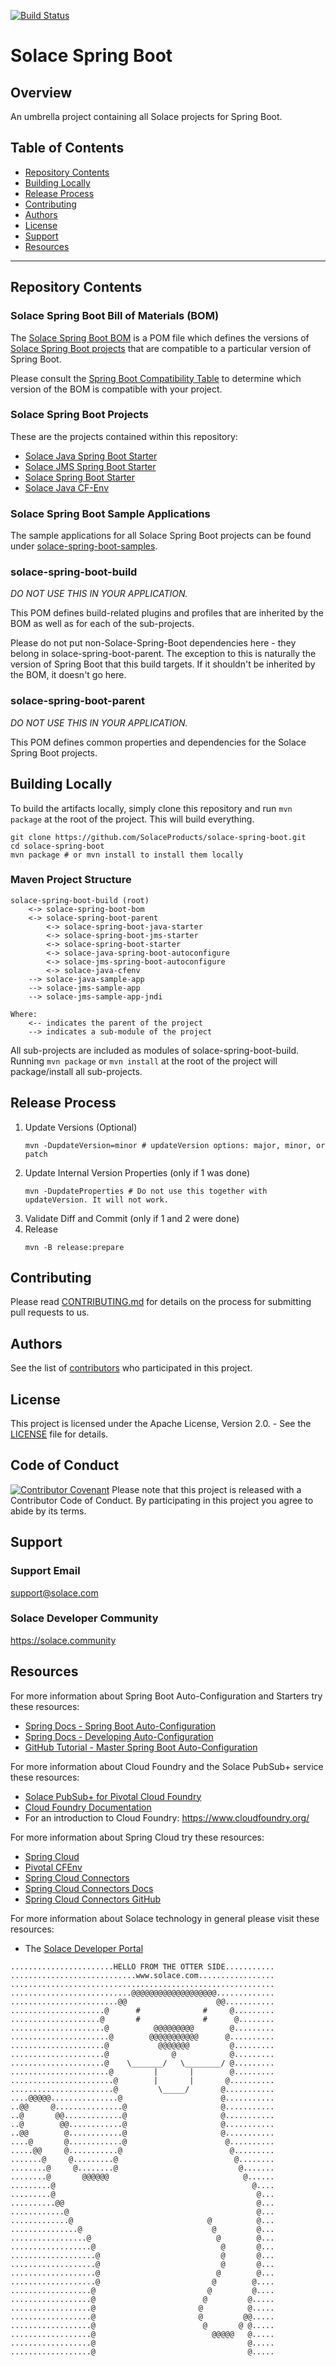 [![Build Status](https://travis-ci.org/SolaceProducts/solace-spring-boot.svg?branch=master)](https://travis-ci.org/SolaceProducts/solace-spring-boot)

# Solace Spring Boot

## Overview

An umbrella project containing all Solace projects for Spring Boot.

## Table of Contents
* [Repository Contents](#repository-contents)
* [Building Locally](#building-locally)
* [Release Process](#release-process)
* [Contributing](#contributing)
* [Authors](#authors)
* [License](#license)
* [Support](#support)
* [Resources](#resources)

---

## Repository Contents

### Solace Spring Boot Bill of Materials (BOM)

The [Solace Spring Boot BOM](./solace-spring-boot-bom) is a POM file which defines the versions of [Solace Spring Boot projects](#solace-spring-boot-projects) that are compatible to a particular version of Spring Boot.

Please consult the [Spring Boot Compatibility Table](./solace-spring-boot-bom/README.md#spring-boot-version-compatibility) to determine which version of the BOM is compatible with your project. 

### Solace Spring Boot Projects

These are the projects contained within this repository:
* [Solace Java Spring Boot Starter](./solace-spring-boot-starters/solace-java-spring-boot-starter)
* [Solace JMS Spring Boot Starter](./solace-spring-boot-starters/solace-jms-spring-boot-starter)
* [Solace Spring Boot Starter](./solace-spring-boot-starters/solace-spring-boot-starter)
* [Solace Java CF-Env](./solace-java-cfenv)

### Solace Spring Boot Sample Applications

The sample applications for all Solace Spring Boot projects can be found under [solace-spring-boot-samples](./solace-spring-boot-samples).

### solace-spring-boot-build

*DO NOT USE THIS IN YOUR APPLICATION.*

This POM defines build-related plugins and profiles that are inherited by the BOM as well as for each of the sub-projects.

Please do not put non-Solace-Spring-Boot dependencies here - they belong in solace-spring-boot-parent. The exception to this is naturally the version of Spring Boot that this build targets.
If it shouldn't be inherited by the BOM, it doesn't go here.

### solace-spring-boot-parent

*DO NOT USE THIS IN YOUR APPLICATION.*

This POM defines common properties and dependencies for the Solace Spring Boot projects.

## Building Locally

To build the artifacts locally, simply clone this repository and run `mvn package` at the root of the project.
This will build everything.

```shell script
git clone https://github.com/SolaceProducts/solace-spring-boot.git
cd solace-spring-boot
mvn package # or mvn install to install them locally
```

### Maven Project Structure

```
solace-spring-boot-build (root)
    <-> solace-spring-boot-bom
    <-> solace-spring-boot-parent
        <-> solace-spring-boot-java-starter
        <-> solace-spring-boot-jms-starter
        <-> solace-spring-boot-starter
        <-> solace-java-spring-boot-autoconfigure
        <-> solace-jms-spring-boot-autoconfigure
        <-> solace-java-cfenv
    --> solace-java-sample-app
    --> solace-jms-sample-app
    --> solace-jms-sample-app-jndi

Where:
    <-- indicates the parent of the project
    --> indicates a sub-module of the project
```

All sub-projects are included as modules of solace-spring-boot-build. Running `mvn package` or `mvn install` at the root of the project will package/install all sub-projects.

## Release Process

1. Update Versions (Optional)
    ```shell script
    mvn -DupdateVersion=minor # updateVersion options: major, minor, or patch
    ```
1. Update Internal Version Properties (only if 1 was done)
    ```shell script
    mvn -DupdateProperties # Do not use this together with updateVersion. It will not work.
    ```
1. Validate Diff and Commit (only if 1 and 2 were done)
1. Release
    ```shell script
    mvn -B release:prepare
    ```

## Contributing

Please read [CONTRIBUTING.md](CONTRIBUTING.md) for details on the process for submitting pull requests to us.

## Authors

See the list of [contributors](//github.com/SolaceProducts/solace-spring-boot/graphs/contributors) who participated in this project.

## License

This project is licensed under the Apache License, Version 2.0. - See the [LICENSE](LICENSE) file for details.

## Code of Conduct
[![Contributor Covenant](https://img.shields.io/badge/Contributor%20Covenant-v1.4%20adopted-ff69b4.svg)](CODE_OF_CONDUCT.md)
Please note that this project is released with a Contributor Code of Conduct. By participating in this project you agree to abide by its terms.

## Support

### Support Email
support@solace.com

### Solace Developer Community
https://solace.community

## Resources

For more information about Spring Boot Auto-Configuration and Starters try these resources:
- [Spring Docs - Spring Boot Auto-Configuration](//docs.spring.io/autorepo/docs/spring-boot/current/reference/htmlsingle/#using-boot-auto-configuration)
- [Spring Docs - Developing Auto-Configuration](//docs.spring.io/autorepo/docs/spring-boot/current/reference/htmlsingle/#boot-features-developing-auto-configuration)
- [GitHub Tutorial - Master Spring Boot Auto-Configuration](//github.com/snicoll-demos/spring-boot-master-auto-configuration)

For more information about Cloud Foundry and the Solace PubSub+ service these resources:
- [Solace PubSub+ for Pivotal Cloud Foundry](//docs.pivotal.io/solace-messaging/)
- [Cloud Foundry Documentation](//docs.cloudfoundry.org/)
- For an introduction to Cloud Foundry: https://www.cloudfoundry.org/

For more information about Spring Cloud try these resources:
- [Spring Cloud](//projects.spring.io/spring-cloud/)
- [Pivotal CFEnv](//github.com/pivotal-cf/java-cfenv)
- [Spring Cloud Connectors](//cloud.spring.io/spring-cloud-connectors/)
- [Spring Cloud Connectors Docs](//cloud.spring.io/spring-cloud-connectors/spring-cloud-connectors.html)
- [Spring Cloud Connectors GitHub](//github.com/spring-cloud/spring-cloud-connectors)

For more information about Solace technology in general please visit these resources:

- The [Solace Developer Portal](//dev.solace.com)

```
.......................HELLO FROM THE OTTER SIDE...........
............................www.solace.com.................
...........................................................
...........................@@@@@@@@@@@@@@@@@@@.............
........................@@                    @@...........
.....................@      #              #     @.........
....................@       #              #      @........
.....................@          @@@@@@@@@        @.........
......................@        @@@@@@@@@@@      @..........
.....................@           @@@@@@@         @.........
.....................@              @            @.........
.....................@    \_______/   \________/ @.........
......................@         |       |        @.........
.......................@        |       |       @..........
.......................@         \_____/       @...........
....@@@@@...............@                      @...........
..@@     @...............@                     @...........
..@       @@.............@                     @...........
..@        @@............@                     @...........
..@@        @............@                     @...........
....@       @............@                      @..........
.....@@     @...........@                        @.........
.......@     @.........@                          @........
........@     @........@                           @.......
........@       @@@@@@                              @......
.........@                                            @....
.........@                                             @...
..........@@                                           @...
............@                                          @...
.............@                              @          @...
...............@                             @         @...
.................@                            @        @...
..................@                            @       @...
...................@                           @       @...
...................@                           @       @...
...................@                          @        @...
...................@                         @        @....
..................@                         @         @....
..................@                        @         @.....
..................@                       @          @.....
..................@                       @         @@.....
..................@                        @       @ @.....
..................@                          @@@@@   @.....
..................@                                  @.....
..................@                                  @.....
```
